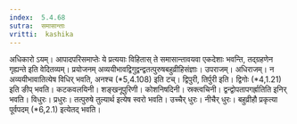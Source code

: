 ```yaml
---
index:  5.4.68
sutra:  समासान्ताः
vritti:  kashika 
---
```


अधिकारो ऽयम्। आपादपरिसमाप्तेः ये प्रत्ययाः विहितास् ते समासान्तावयवा एकदेशाः भवन्ति, तद्ग्रहणेन गृह्यन्ते इति वेदितव्यम्। प्रयोजनम् अव्ययीभावद्विगुद्वन्द्वतत्पुरुषबहुव्रीहिसंज्ञाः। उपराजम्। अधिराजम्। न अव्ययीभावातित्येष विधिर् भवति, अनश्च (*5,4.108) इति टच्। द्विपुरी, तिर्पुरी इति। द्विगोः (*4,1.21) इति ङीप् भवति। कटकवलयिनी। शङ्खनूपुरिणी। कोशनिषदिनी। स्रक्त्वचिनी। द्वन्द्वोपतापगर्ह्रातिति इनिर् भवति। विधुरः। प्रधुरः। तत्पुरुषे तुल्यार्थ इत्येष स्वरो भवति। उच्चैर् धुरः। नीचैर् धुरः। बहुव्रीहौ प्रकृत्या पूर्वपदम् (*6,2.1) इत्येतद् भवति।

